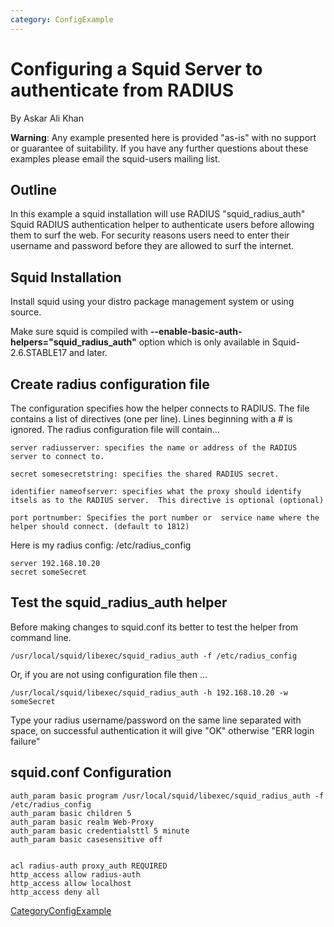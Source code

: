 ```yaml
---
category: ConfigExample
---
```

# Configuring a Squid Server to authenticate from RADIUS

By Askar Ali Khan

**Warning**: Any example presented here is provided "as-is" with no
support or guarantee of suitability. If you have any further questions
about these examples please email the squid-users mailing list.

## Outline

In this example a squid installation will use RADIUS
"squid\_radius\_auth" Squid RADIUS authentication helper to authenticate
users before allowing them to surf the web. For security reasons users
need to enter their username and password before they are allowed to
surf the internet.

## Squid Installation

Install squid using your distro package management system or using
source.

Make sure squid is compiled with
**--enable-basic-auth-helpers="squid\_radius\_auth"** option which is
only available in Squid-2.6.STABLE17 and later.

## Create radius configuration file

The configuration specifies how the helper connects to RADIUS. The file
contains a list of directives (one per line). Lines beginning with a \#
is ignored. The radius configuration file will contain...

    server radiusserver: specifies the name or address of the RADIUS server to connect to.
    
    secret somesecretstring: specifies the shared RADIUS secret.
    
    identifier nameofserver: specifies what the proxy should identify itsels as to the RADIUS server.  This directive is optional (optional)
    
    port portnumber: Specifies the port number or  service name where the helper should connect. (default to 1812)

Here is my radius config: /etc/radius\_config

    server 192.168.10.20
    secret someSecret

## Test the squid\_radius\_auth helper

Before making changes to squid.conf its better to test the helper from
command line.

    /usr/local/squid/libexec/squid_radius_auth -f /etc/radius_config

Or, if you are not using configuration file then ...

    /usr/local/squid/libexec/squid_radius_auth -h 192.168.10.20 -w someSecret

Type your radius username/password on the same line separated with
space, on successful authentication it will give "OK" otherwise "ERR
login failure"

## squid.conf Configuration

    auth_param basic program /usr/local/squid/libexec/squid_radius_auth -f /etc/radius_config
    auth_param basic children 5
    auth_param basic realm Web-Proxy
    auth_param basic credentialsttl 5 minute
    auth_param basic casesensitive off
    
    
    acl radius-auth proxy_auth REQUIRED
    http_access allow radius-auth
    http_access allow localhost
    http_access deny all

[CategoryConfigExample](/CategoryConfigExample)
